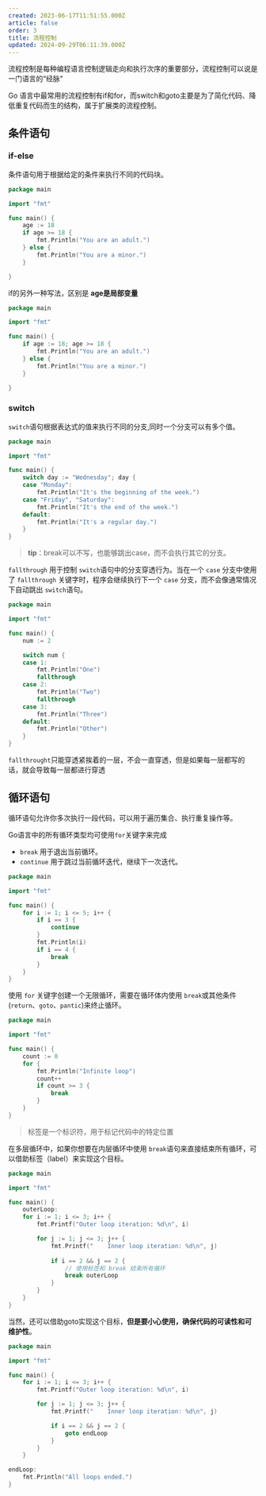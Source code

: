 ```yaml
---
created: 2023-06-17T11:51:55.000Z
article: false
order: 3
title: 流程控制
updated: 2024-09-29T06:11:39.000Z
---
```

流程控制是每种编程语言控制逻辑走向和执行次序的重要部分，流程控制可以说是一门语言的“经脉"

Go 语言中最常用的流程控制有if和for，而switch和goto主要是为了简化代码、降低重复代码而生的结构，属于扩展类的流程控制。

## 条件语句

### **if-else**

条件语句用于根据给定的条件来执行不同的代码块。

```go
package main

import "fmt"

func main() {
    age := 18
    if age >= 18 {
        fmt.Println("You are an adult.")
    } else {
        fmt.Println("You are a minor.")
    }

}

```

if的另外一种写法，区别是 **age是局部变量**

```go
package main

import "fmt"

func main() {
    if age := 18; age >= 18 {
        fmt.Println("You are an adult.")
    } else {
        fmt.Println("You are a minor.")
    }

}
```

### **switch**

​`switch`​ 语句根据表达式的值来执行不同的分支,同时一个分支可以有多个值。

```go
package main

import "fmt"

func main() {
    switch day := "Wednesday"; day {
    case "Monday":
        fmt.Println("It's the beginning of the week.")
    case "Friday", "Saturday":
        fmt.Println("It's the end of the week.")
    default:
        fmt.Println("It's a regular day.")
    }
}
```

> **tip**：break可以不写，也能够跳出case，而不会执行其它的分支。

​`fallthrough`​ 用于控制 `switch`​ 语句中的分支穿透行为。当在一个 `case`​ 分支中使用了 `fallthrough`​ 关键字时，程序会继续执行下一个 `case`​ 分支，而不会像通常情况下自动跳出 `switch`​ 语句。

```go
package main

import "fmt"

func main() {
    num := 2

    switch num {
    case 1:
        fmt.Println("One")
        fallthrough
    case 2:
        fmt.Println("Two")
        fallthrough
    case 3:
        fmt.Println("Three")
    default:
        fmt.Println("Other")
    }
}
```

​`fallthrought`​ 只能穿透紧挨着的一层，不会一直穿透，但是如果每一层都写的话，就会导致每一层都进行穿透

## **循环语句**

循环语句允许你多次执行一段代码，可以用于遍历集合、执行重复操作等。

Go语言中的所有循环类型均可使用`for`​关键字来完成

* ​`break`​ 用于退出当前循环。
* ​`continue`​ 用于跳过当前循环迭代，继续下一次迭代。

```go
package main

import "fmt"

func main() {
    for i := 1; i <= 5; i++ {
        if i == 3 {
            continue
        }
        fmt.Println(i)
        if i == 4 {
            break
        }
    }
}
```

使用 `for`​ 关键字创建一个无限循环，需要在循环体内使用 `break`​ 或其他条件(`return`​、`goto`​、`pantic`​\)来终止循环。

```go
package main

import "fmt"

func main() {
    count := 0
    for {
        fmt.Println("Infinite loop")
        count++
        if count >= 3 {
            break
        }
    }
}
```

> 标签是一个标识符，用于标记代码中的特定位置

在多层循环中，如果你想要在内层循环中使用 `break`​ 语句来直接结束所有循环，可以借助标签（label）来实现这个目标。

```go
package main

import "fmt"

func main() {
    outerLoop:
    for i := 1; i <= 3; i++ {
        fmt.Printf("Outer loop iteration: %d\n", i)

        for j := 1; j <= 3; j++ {
            fmt.Printf("    Inner loop iteration: %d\n", j)
      
            if i == 2 && j == 2 {
                // 使用标签和 break 结束所有循环
                break outerLoop
            }
        }
    }
}
```

当然，还可以借助goto实现这个目标，**但是要小心使用，确保代码的可读性和可维护性**。

```go
package main

import "fmt"

func main() {
    for i := 1; i <= 3; i++ {
        fmt.Printf("Outer loop iteration: %d\n", i)

        for j := 1; j <= 3; j++ {
            fmt.Printf("    Inner loop iteration: %d\n", j)

            if i == 2 && j == 2 {
                goto endLoop
            }
        }
    }

endLoop:
    fmt.Println("All loops ended.")
}
```

‍

